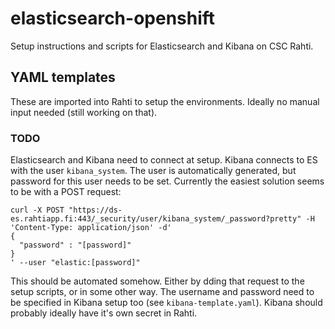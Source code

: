 # elasticsearch-openshift

Setup instructions and scripts for Elasticsearch and Kibana on CSC Rahti.

## YAML templates

These are imported into Rahti to setup the environments. Ideally no manual input needed (still working on that).

### TODO

Elasticsearch and Kibana need to connect at setup. Kibana connects to ES with the user `kibana_system`. The user is automatically generated, but password for this user needs to be set. Currently the easiest solution seems to be with a POST request:

```
curl -X POST "https://ds-es.rahtiapp.fi:443/_security/user/kibana_system/_password?pretty" -H 'Content-Type: application/json' -d'
{
  "password" : "[password]"
}
' --user "elastic:[password]"
```

This should be automated somehow. Either by dding that request to the setup scripts, or in some other way. The username and password need to be specified in Kibana setup too (see `kibana-template.yaml`). Kibana should probably ideally have it's own secret in Rahti.

